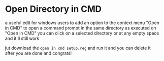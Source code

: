 # Open Directory in CMD
a useful edit for windows users to add an option to the context menu "Open in CMD" to open a command prompt in the same directory as executed on "Open in CMD"
you can click on a selected directory or at any empty space and it'll still work

jut download the `open in cmd setup.reg` and run it and you can delete it after you are done and congrats!
